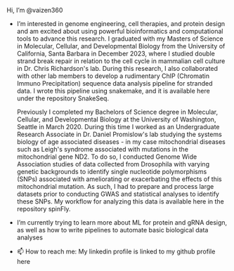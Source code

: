 Hi, I’m @vaizen360
- I’m interested in genome engineering, cell therapies, and protein design and am excited about using powerful bioinformatics and computational tools to advance this research.
  I graduated with my Masters of Science in Molecular, Cellular, and Developmental Biology from the University of California, Santa Barbara in December 2023, where I studied
  double strand break repair in relation to the cell cycle in mammalian cell culture in Dr. Chris Richardson's lab. During this research, I also collaborated with other lab
  members to develop a rudimentary ChIP (Chromatin Immuno Precipitation) sequence data analysis pipeline for stranded data. I wrote this pipeline using snakemake, and it is
  available here under the repository SnakeSeq.

  Previously I completed my Bachelors of Science degree in Molecular, Cellular, and Developmental Biology at the University of Washington, Seattle in March 2020. During this time
  I worked as an Undergraduate Research Associate in Dr. Daniel Promislow's lab studying the systems biology of age associated diseases - in my case mitochondrial diseases such as
  Leigh's syndrome associated with mutations in the mitochondrial gene ND2. To do so, I conducted Genome Wide Association studies of data collected from Drosophila with varying
  genetic backgrounds to identify single nucleotide polymorphisms (SNPs) associated with ameliorating or exacerbating the effects of this mitochondrial mutation. As such, I had
  to prepare and process large datasets prior to conducting GWAS and statistical analyses to identify these SNPs. My workflow for analyzing this data is available here in the
  repository spinFly. 

- I’m currently trying to learn more about ML for protein and gRNA design, as well as how to write pipelines to automate basic biological data analyses
- 📫 How to reach me: My linkedin profile is linked to my github profile here

<!---
vaizen360/vaizen360 is a ✨ special ✨ repository because its `README.md` (this file) appears on your GitHub profile.
You can click the Preview link to take a look at your changes.
--->
